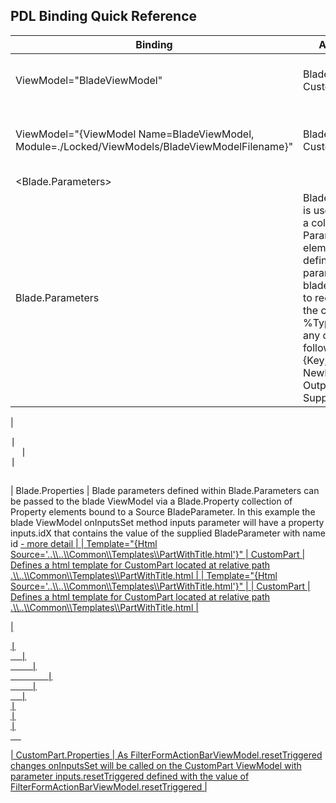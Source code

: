 
## PDL Binding Quick Reference


| Binding | Applies To  | Notes | 
| ------- | ----------  | ----- |
| ViewModel="BladeViewModel" | Blade, CustomPart | Binds to filename BladeViewModel.ts and class name BladeViewModel. | 
 | ViewModel="{ViewModel Name=BladeViewModel, Module=./Locked/ViewModels/BladeViewModelFilename}" | Blade, CustomPart    | Binds to BladeViewModel defined within BladeViewModelFilename.ts located at path ./Locked/ViewModels/ |
| <Blade.Parameters> |    |<Parameter Name="id" Type="%Type%" /> | |</Blade.Parameters> |
| Blade.Parameters    | Blade.Parameters is used to define a collection of Parameter elements that define the parameters the blade is required to receive from the caller. %Type% may be any of the following values {Key, NewEditScope, Output, Supplemental} | <a href="portalfx-blades-parameters.md"> - more detail</a>|
</tr>
<tr>
   | 
  <pre>
|<Blade.Properties>
  |<Property Name="idX" 
               Source="{BladeParameter id}"/>
|</Blade.Properties>
  </pre>
   | Blade.Properties    | Blade parameters defined within Blade.Parameters can be passed to the blade ViewModel via a Blade.Property collection of Property elements bound to a Source BladeParameter.  In this example the blade ViewModel onInputsSet method inputs parameter will have a property inputs.idX that contains the value of the supplied BladeParameter with name id <a href="portalfx-blades-properties.md">- more detail |
   | Template="{Html Source='..\\..\\Common\\Templates\\PartWithTitle.html'}"    | CustomPart    | Defines a html template for CustomPart located at relative path .\\..\\Common\\Templates\\PartWithTitle.html |
   | Template="{Html Source='..\\..\\Common\\Templates\\PartWithTitle.html'}" |
   | CustomPart 
   | Defines a html template for CustomPart located at relative path .\\..\\Common\\Templates\\PartWithTitle.html |

  | 
 <pre>
|<Lens ...>
  |<CustomPart ...>
    |<CustomPart.Properties>
       |<Property Name="resetTriggered" 
 	Source="{ActionBarProperty resetTriggered}" />
    |</CustomPart.Properties>
  |</CustomPart>
|</Lens>
|<ActionBar Name="FilterFormActionBar"
       ActionBarKind="Generic"
       ViewModel="FilterFormActionBarViewModel">
|</ActionBar>
  </pre>
  </td> 
   | CustomPart.Properties    | As FilterFormActionBarViewModel.resetTriggered changes onInputsSet will be called on the CustomPart ViewModel with parameter inputs.resetTriggered defined with the value of FilterFormActionBarViewModel.resetTriggered |

